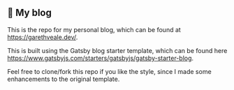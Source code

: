 ## 🚀 My blog

This is the repo for my personal blog, which can be found at https://garethveale.dev/. 

This is built using the Gatsby blog starter template, which can be found here https://www.gatsbyjs.com/starters/gatsbyjs/gatsby-starter-blog.

Feel free to clone/fork this repo if you like the style, since I made some enhancements to the original template.

